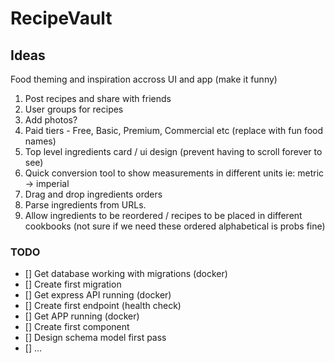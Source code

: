 # RecipeVault

## Ideas

Food theming and inspiration accross UI and app (make it funny)

1. Post recipes and share with friends
2. User groups for recipes
3. Add photos?
4. Paid tiers - Free, Basic, Premium, Commercial etc (replace with fun food names)
5. Top level ingredients card / ui design (prevent having to scroll forever to see)
6. Quick conversion tool to show measurements in different units ie: metric -> imperial
7. Drag and drop ingredients orders
8. Parse ingredients from URLs.
9. Allow ingredients to be reordered / recipes to be placed in different cookbooks (not sure if we need these ordered alphabetical is probs fine)

### TODO
- [] Get database working with migrations (docker)
- [] Create first migration
- [] Get express API running (docker)
- [] Create first endpoint (health check)
- [] Get APP running (docker)
- [] Create first component
- [] Design schema model first pass
- [] ...


